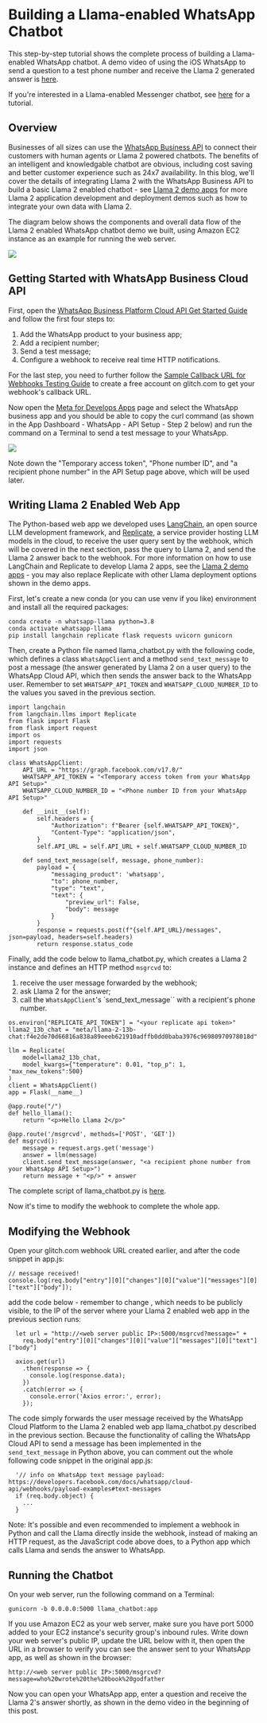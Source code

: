 # Building a Llama-enabled WhatsApp Chatbot

This step-by-step tutorial shows the complete process of building a Llama-enabled WhatsApp chatbot. A demo video of using the iOS WhatsApp to send a question to a test phone number and receive the Llama 2 generated answer is [here](https://drive.google.com/file/d/1fZDaOsvyE1yrNGETV-e0SvL14BYeAI6R/view).

If you're interested in a Llama-enabled Messenger chatbot, see [here](messenger_llama2.md) for a tutorial.

## Overview

Businesses of all sizes can use the [WhatsApp Business API](https://developers.facebook.com/docs/whatsapp/cloud-api/overview) to connect their customers with human agents or Llama 2 powered chatbots. The benefits of an intelligent and knowledgable chatbot are obvious, including cost saving and better customer experience such as 24x7 availability. In this blog, we'll cover the details of integrating Llama 2 with the WhatsApp Business API to build a basic Llama 2 enabled chatbot - see [Llama 2 demo apps](https://github.com/facebookresearch/llama-recipes/tree/main/demo_apps) for more Llama 2 application development and deployment demos such as how to integrate your own data with Llama 2.

The diagram below shows the components and overall data flow of the Llama 2 enabled WhatsApp chatbot demo we built, using Amazon EC2 instance as an example for running the web server.

![](../../../../docs/images/whatsapp_llama_arch.jpg)

## Getting Started with WhatsApp Business Cloud API

First, open the [WhatsApp Business Platform Cloud API Get Started Guide](https://developers.facebook.com/docs/whatsapp/cloud-api/get-started#set-up-developer-assets) and follow the first four steps to:

1. Add the WhatsApp product to your business app;
2. Add a recipient number;
3. Send a test message;
4. Configure a webhook to receive real time HTTP notifications. 

For the last step, you need to further follow the [Sample Callback URL for Webhooks Testing Guide](https://developers.facebook.com/docs/whatsapp/sample-app-endpoints) to create a free account on glitch.com to get your webhook's callback URL.

Now open the [Meta for Develops Apps](https://developers.facebook.com/apps/) page and select the WhatsApp business app and you should be able to copy the curl command (as shown in the App Dashboard - WhatsApp - API Setup - Step 2 below) and run the command on a Terminal to send a test message to your WhatsApp. 

![](../../../../docs/images/whatsapp_dashboard.jpg)

Note down the "Temporary access token", "Phone number ID", and "a recipient phone number" in the API Setup page above, which will be used later.

## Writing Llama 2 Enabled Web App

The Python-based web app we developed uses [LangChain](https://www.langchain.com/), an open source LLM development framework, and [Replicate](https://replicate.com/), a service provider hosting LLM models in the cloud, to receive the user query sent by the webhook, which will be covered in the next section, pass the query to Llama 2, and send the Llama 2 answer back to the webhook. For more information on how to use LangChain and Replicate to develop Llama 2 apps, see the [Llama 2 demo apps](https://github.com/facebookresearch/llama-recipes/tree/main/demo_apps) - you may also replace Replicate with other Llama deployment options shown in the demo apps.

First, let's create a new conda (or you can use venv if you like) environment and install all the required packages:

```
conda create -n whatsapp-llama python=3.8
conda activate whatsapp-llama
pip install langchain replicate flask requests uvicorn gunicorn
```

Then, create a Python file named llama_chatbot.py with the following code, which defines a class `WhatsAppClient` and a method `send_text_message` to post a message (the answer generated by Llama 2 on a user query) to the WhatsApp Cloud API, which then sends the answer back to the WhatsApp user. Remember to set `WHATSAPP_API_TOKEN` and `WHATSAPP_CLOUD_NUMBER_ID` to the values you saved in the previous section.

```
import langchain
from langchain.llms import Replicate
from flask import Flask
from flask import request
import os
import requests
import json

class WhatsAppClient:
    API_URL = "https://graph.facebook.com/v17.0/"
    WHATSAPP_API_TOKEN = "<Temporary access token from your WhatsApp API Setup>"
    WHATSAPP_CLOUD_NUMBER_ID = "<Phone number ID from your WhatsApp API Setup>"

    def __init__(self):
        self.headers = {
            "Authorization": f"Bearer {self.WHATSAPP_API_TOKEN}",
            "Content-Type": "application/json",
        }
        self.API_URL = self.API_URL + self.WHATSAPP_CLOUD_NUMBER_ID
        
    def send_text_message(self, message, phone_number):
        payload = {
            "messaging_product": 'whatsapp',
            "to": phone_number,
            "type": "text",
            "text": {
                "preview_url": False,
                "body": message
            }
        }
        response = requests.post(f"{self.API_URL}/messages", json=payload, headers=self.headers)
        return response.status_code
```

Finally, add the code below to llama_chatbot.py, which creates a Llama 2 instance and defines an HTTP method `msgrcvd` to:
1. receive the user message forwarded by the webhook;
2. ask Llama 2 for the answer;
3. call the `WhatsAppClient`'s `send_text_message`` with a recipient's phone number.
   
```   
os.environ["REPLICATE_API_TOKEN"] = "<your replicate api token>"    
llama2_13b_chat = "meta/llama-2-13b-chat:f4e2de70d66816a838a89eeeb621910adffb0dd0baba3976c96980970978018d"

llm = Replicate(
    model=llama2_13b_chat,
    model_kwargs={"temperature": 0.01, "top_p": 1, "max_new_tokens":500}
)
client = WhatsAppClient()
app = Flask(__name__)

@app.route("/")
def hello_llama():
    return "<p>Hello Llama 2</p>"

@app.route('/msgrcvd', methods=['POST', 'GET'])
def msgrcvd():    
    message = request.args.get('message')
    answer = llm(message)
    client.send_text_message(answer, "<a recipient phone number from your WhatsApp API Setup>")
    return message + "<p/>" + answer
```

The complete script of llama_chatbot.py is [here](llama_chatbot.py).

Now it's time to modify the webhook to complete the whole app.

## Modifying the Webhook 

Open your glitch.com webhook URL created earlier, and after the code snippet in app.js:

```
// message received! 
console.log(req.body["entry"][0]["changes"][0]["value"]["messages"][0]["text"]["body"]);
```

add the code below - remember to change <web server public IP>, which needs to be publicly visible, to the IP of the server where your Llama 2 enabled web app in the previous section runs:

```
  let url = "http://<web server public IP>:5000/msgrcvd?message=" + 
    req.body["entry"][0]["changes"][0]["value"]["messages"][0]["text"]["body"]

  axios.get(url)
    .then(response => {
      console.log(response.data);
    })
    .catch(error => {
      console.error('Axios error:', error);
    });
```

The code simply forwards the user message received by the WhatsApp Cloud Platform to the Llama 2 enabled web app llama_chatbot.py described in the previous section. Because the functionality of calling the WhatsApp Cloud API to send  a message has been implemented in the `send_text_message` in Python above, you can comment out the whole following code snippet in the original app.js:

```
  '// info on WhatsApp text message payload: https://developers.facebook.com/docs/whatsapp/cloud-api/webhooks/payload-examples#text-messages
  if (req.body.object) {
    ...
  }    
```

Note: It's possible and even recommended to implement a webhook in Python and call the Llama directly inside the webhook, instead of making an HTTP request, as the JavaScript code above does, to a Python app which calls Llama and sends the answer to WhatsApp.

## Running the Chatbot

On your web server, run the following command on a Terminal:

```
gunicorn -b 0.0.0.0:5000 llama_chatbot:app
```

If you use Amazon EC2 as your web server, make sure you have port 5000 added to your EC2 instance's security group's inbound rules. Write down your web server's public IP, update the URL below with it, then open the URL in a browser to verify you can see the answer sent to your WhatsApp app, as well as shown in the browser: 

```
http://<web server public IP>:5000/msgrcvd?message=who%20wrote%20the%20book%20godfather
```

Now you can open your WhatsApp app, enter a question and receive the Llama 2's answer shortly, as shown in the demo video in the beginning of this post.